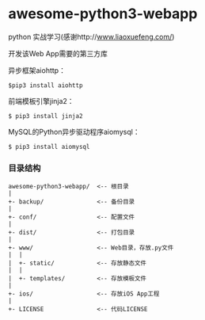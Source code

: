 # awesome-python3-webapp
python 实战学习(感谢http://www.liaoxuefeng.com/)

开发该Web App需要的第三方库

异步框架aiohttp：

```
$pip3 install aiohttp
```

前端模板引擎jinja2：

```
$ pip3 install jinja2
```

MySQL的Python异步驱动程序aiomysql：

```
$ pip3 install aiomysql
```

### 目录结构
```
awesome-python3-webapp/  <-- 根目录
|
+- backup/               <-- 备份目录
|
+- conf/                 <-- 配置文件
|
+- dist/                 <-- 打包目录
|
+- www/                  <-- Web目录，存放.py文件
|  |
|  +- static/            <-- 存放静态文件
|  |
|  +- templates/         <-- 存放模板文件
|
+- ios/                  <-- 存放iOS App工程
|
+- LICENSE               <-- 代码LICENSE
```